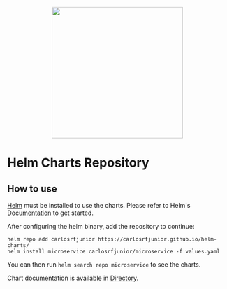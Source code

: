 <p align="center">
<a href="https://github.com/carlosrfjunior/helm-charts">
<image src="https://avatars.githubusercontent.com/u/180111812?s=400&u=cda6d53ade890c5d47426504081e4fcb1167199d&v=4" style="width: 300px;">
</a>
</p>


# Helm Charts Repository


## How to use

[Helm](https://helm.sh) must be installed to use the charts.
Please refer to Helm's [Documentation](https://helm.sh/docs/) to get started.

After configuring the helm binary, add the repository to continue:

```console
helm repo add carlosrfjunior https://carlosrfjunior.github.io/helm-charts/
helm install microservice carlosrfjunior/microservice -f values.yaml
```

You can then run `helm search repo microservice` to see the charts.

Chart documentation is available in [Directory](https://github.com/carlosrfjunior/helm-charts/blob/main/README.md).

